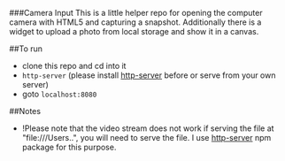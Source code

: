 ###Camera Input
This is a little helper repo for opening the computer camera with HTML5 and capturing a snapshot.
Additionally there is a widget to upload a photo from local storage and show it in a canvas.

##To run
- clone this repo and cd into it
- `http-server` (please install [http-server](https://www.npmjs.com/package/http-server) before or serve from your own server)
- goto `localhost:8080`

##Notes
- !Please note that the video stream does not work if serving the file at "file:///Users..", you will need to serve the file. I use [http-server](https://www.npmjs.com/package/http-server) npm package for this purpose.

